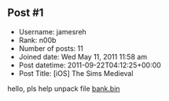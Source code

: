 ## Post #1
- Username: jamesreh
- Rank: n00b
- Number of posts: 11
- Joined date: Wed May 11, 2011 11:58 am
- Post datetime: 2011-09-22T04:12:25+00:00
- Post Title: [iOS] The Sims Medieval

hello, pls help unpack file
[bank.bin](http://www.multiupload.com/LZ2VLACMET)
